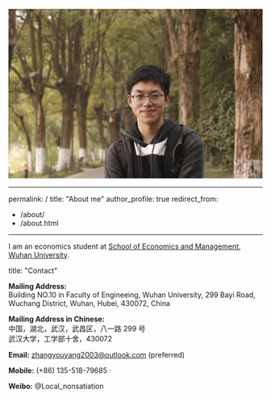 ![Editing a markdown file for a talk](/images/profile.png)

---
permalink: /
title: "About me"
author_profile: true
redirect_from: 
  - /about/
  - /about.html
---

I am an economics student at [School of Economics and Management](https://ems.whu.edu.cn/English.htm), [Wuhan University](https://en.whu.edu.cn/).

title: "Contact"

**Mailing Address:**  
Building NO.10 in Faculty of Engineeing, Wuhan University, 299 Bayi Road, Wuchang District, Wuhan, Hubei, 430072, China  

**Mailing Address in Chinese:**  
中国，湖北，武汉，武昌区，八一路 299 号  
武汉大学，工学部十舍，430072  

**Email:** zhangyouyang2003@outlook.com (preferred)  

**Mobile:** (+86) 135-518-79685 ·  

**Weibo:** @Local_nonsatiation  
